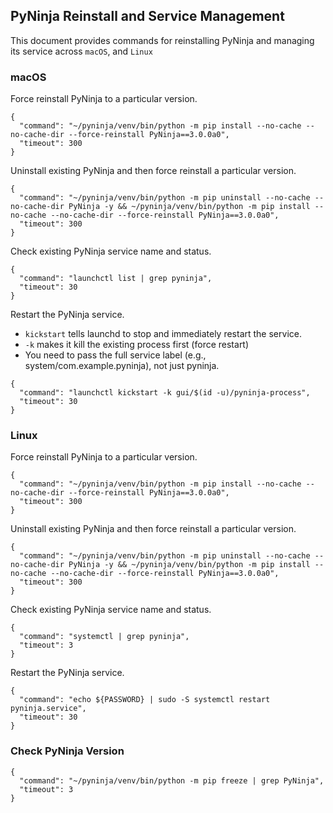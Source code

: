 ## PyNinja Reinstall and Service Management

This document provides commands for reinstalling PyNinja and managing its service across `macOS`, and `Linux`

### macOS

Force reinstall PyNinja to a particular version.

```shell
{
  "command": "~/pyninja/venv/bin/python -m pip install --no-cache --no-cache-dir --force-reinstall PyNinja==3.0.0a0",
  "timeout": 300
}
```

Uninstall existing PyNinja and then force reinstall a particular version.

```shell
{
  "command": "~/pyninja/venv/bin/python -m pip uninstall --no-cache --no-cache-dir PyNinja -y && ~/pyninja/venv/bin/python -m pip install --no-cache --no-cache-dir --force-reinstall PyNinja==3.0.0a0",
  "timeout": 300
}
```

Check existing PyNinja service name and status.

```shell
{
  "command": "launchctl list | grep pyninja",
  "timeout": 30
}
```

Restart the PyNinja service.

- `kickstart` tells launchd to stop and immediately restart the service.
- `-k` makes it kill the existing process first (force restart)
- You need to pass the full service label (e.g., system/com.example.pyninja), not just pyninja.

```shell
{
  "command": "launchctl kickstart -k gui/$(id -u)/pyninja-process",
  "timeout": 30
}
```

### Linux

Force reinstall PyNinja to a particular version.

```shell
{
  "command": "~/pyninja/venv/bin/python -m pip install --no-cache --no-cache-dir --force-reinstall PyNinja==3.0.0a0",
  "timeout": 300
}
```

Uninstall existing PyNinja and then force reinstall a particular version.

```shell
{
  "command": "~/pyninja/venv/bin/python -m pip uninstall --no-cache --no-cache-dir PyNinja -y && ~/pyninja/venv/bin/python -m pip install --no-cache --no-cache-dir --force-reinstall PyNinja==3.0.0a0",
  "timeout": 300
}
```

Check existing PyNinja service name and status.

```shell
{
  "command": "systemctl | grep pyninja",
  "timeout": 3
}
```

Restart the PyNinja service.

```shell
{
  "command": "echo ${PASSWORD} | sudo -S systemctl restart pyninja.service",
  "timeout": 30
}
```

### Check PyNinja Version

```shell
{
  "command": "~/pyninja/venv/bin/python -m pip freeze | grep PyNinja",
  "timeout": 3
}
```
